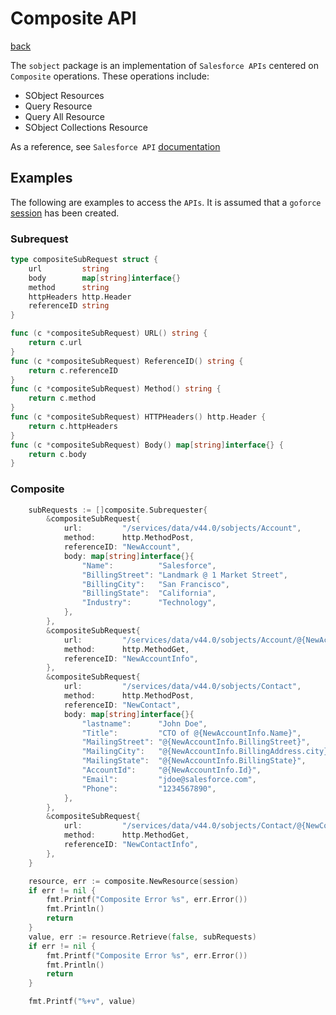 # Composite API
[back](../README.md)

The `sobject` package is an implementation of `Salesforce APIs` centered on `Composite` operations.  These operations include:
* SObject Resources
* Query Resource
* Query All Resource
* SObject Collections Resource

As a reference, see `Salesforce API` [documentation](https://developer.salesforce.com/docs/atlas.en-us.api_rest.meta/api_rest/intro_what_is_rest_api.htm)

## Examples
The following are examples to access the `APIs`.  It is assumed that a `goforce` [session](../session/README.md) has been created.
### Subrequest
```go
type compositeSubRequest struct {
	url         string
	body        map[string]interface{}
	method      string
	httpHeaders http.Header
	referenceID string
}

func (c *compositeSubRequest) URL() string {
	return c.url
}
func (c *compositeSubRequest) ReferenceID() string {
	return c.referenceID
}
func (c *compositeSubRequest) Method() string {
	return c.method
}
func (c *compositeSubRequest) HTTPHeaders() http.Header {
	return c.httpHeaders
}
func (c *compositeSubRequest) Body() map[string]interface{} {
	return c.body
}
```
### Composite
```go
	subRequests := []composite.Subrequester{
		&compositeSubRequest{
			url:         "/services/data/v44.0/sobjects/Account",
			method:      http.MethodPost,
			referenceID: "NewAccount",
			body: map[string]interface{}{
				"Name":          "Salesforce",
				"BillingStreet": "Landmark @ 1 Market Street",
				"BillingCity":   "San Francisco",
				"BillingState":  "California",
				"Industry":      "Technology",
			},
		},
		&compositeSubRequest{
			url:         "/services/data/v44.0/sobjects/Account/@{NewAccount.id}",
			method:      http.MethodGet,
			referenceID: "NewAccountInfo",
		},
		&compositeSubRequest{
			url:         "/services/data/v44.0/sobjects/Contact",
			method:      http.MethodPost,
			referenceID: "NewContact",
			body: map[string]interface{}{
				"lastname":      "John Doe",
				"Title":         "CTO of @{NewAccountInfo.Name}",
				"MailingStreet": "@{NewAccountInfo.BillingStreet}",
				"MailingCity":   "@{NewAccountInfo.BillingAddress.city}",
				"MailingState":  "@{NewAccountInfo.BillingState}",
				"AccountId":     "@{NewAccountInfo.Id}",
				"Email":         "jdoe@salesforce.com",
				"Phone":         "1234567890",
			},
		},
		&compositeSubRequest{
			url:         "/services/data/v44.0/sobjects/Contact/@{NewContact.id}",
			method:      http.MethodGet,
			referenceID: "NewContactInfo",
		},
	}

	resource, err := composite.NewResource(session)
	if err != nil {
		fmt.Printf("Composite Error %s", err.Error())
		fmt.Println()
		return
	}
	value, err := resource.Retrieve(false, subRequests)
	if err != nil {
		fmt.Printf("Composite Error %s", err.Error())
		fmt.Println()
		return
	}

	fmt.Printf("%+v", value)
```
